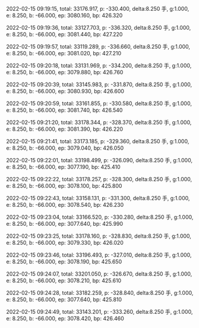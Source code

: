 2022-02-15 09:19:15, total: 33176.917, p: -330.400, delta:8.250 手, g:1.000, e: 8.250, b: -66.000, ep: 3080.160, bp: 426.320

2022-02-15 09:19:36, total: 33127.703, p: -336.320, delta:8.250 手, g:1.000, e: 8.250, b: -66.000, ep: 3081.440, bp: 427.220

2022-02-15 09:19:57, total: 33119.289, p: -336.660, delta:8.250 手, g:1.000, e: 8.250, b: -66.000, ep: 3081.020, bp: 427.210

2022-02-15 09:20:18, total: 33131.969, p: -334.200, delta:8.250 手, g:1.000, e: 8.250, b: -66.000, ep: 3079.880, bp: 426.760

2022-02-15 09:20:39, total: 33145.983, p: -331.870, delta:8.250 手, g:1.000, e: 8.250, b: -66.000, ep: 3080.930, bp: 426.600

2022-02-15 09:20:59, total: 33161.855, p: -330.580, delta:8.250 手, g:1.000, e: 8.250, b: -66.000, ep: 3081.740, bp: 426.540

2022-02-15 09:21:20, total: 33178.344, p: -328.370, delta:8.250 手, g:1.000, e: 8.250, b: -66.000, ep: 3081.390, bp: 426.220

2022-02-15 09:21:41, total: 33173.185, p: -329.360, delta:8.250 手, g:1.000, e: 8.250, b: -66.000, ep: 3079.040, bp: 426.050

2022-02-15 09:22:01, total: 33198.499, p: -326.090, delta:8.250 手, g:1.000, e: 8.250, b: -66.000, ep: 3077.190, bp: 425.410

2022-02-15 09:22:22, total: 33178.257, p: -328.300, delta:8.250 手, g:1.000, e: 8.250, b: -66.000, ep: 3078.100, bp: 425.800

2022-02-15 09:22:43, total: 33158.131, p: -331.300, delta:8.250 手, g:1.000, e: 8.250, b: -66.000, ep: 3078.540, bp: 426.230

2022-02-15 09:23:04, total: 33166.520, p: -330.280, delta:8.250 手, g:1.000, e: 8.250, b: -66.000, ep: 3077.640, bp: 425.990

2022-02-15 09:23:25, total: 33178.160, p: -328.830, delta:8.250 手, g:1.000, e: 8.250, b: -66.000, ep: 3079.330, bp: 426.020

2022-02-15 09:23:46, total: 33196.493, p: -327.010, delta:8.250 手, g:1.000, e: 8.250, b: -66.000, ep: 3078.190, bp: 425.650

2022-02-15 09:24:07, total: 33201.050, p: -326.670, delta:8.250 手, g:1.000, e: 8.250, b: -66.000, ep: 3078.210, bp: 425.610

2022-02-15 09:24:28, total: 33182.259, p: -328.840, delta:8.250 手, g:1.000, e: 8.250, b: -66.000, ep: 3077.640, bp: 425.810

2022-02-15 09:24:49, total: 33143.201, p: -333.260, delta:8.250 手, g:1.000, e: 8.250, b: -66.000, ep: 3078.420, bp: 426.460